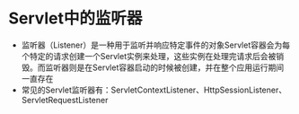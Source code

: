 # Servlet中的监听器
- 监听器（Listener）是一种用于监听并响应特定事件的对象Servlet容器会为每个特定的请求创建一个Servlet实例来处理，这些实例在处理完请求后会被销毁。而监听器则是在Servlet容器启动的时候被创建，并在整个应用运行期间一直存在
- 常见的Servlet监听器有：ServletContextListener、HttpSessionListener、ServletRequestListener